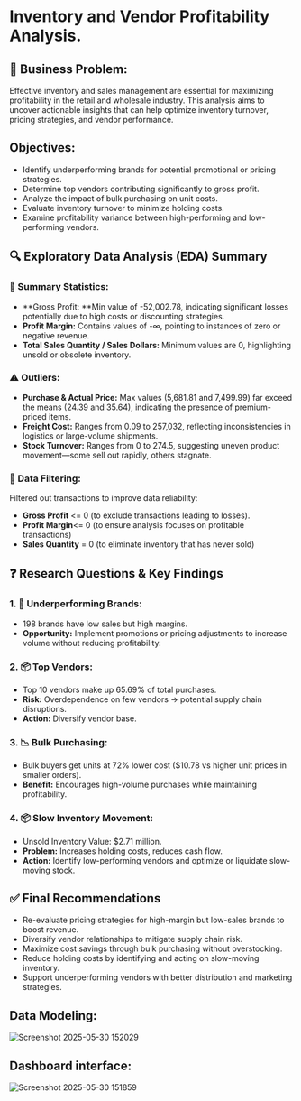 # Inventory and Vendor Profitability Analysis.

## 🧩 Business Problem:
Effective inventory and sales management are essential for maximizing profitability in the retail and wholesale industry. This analysis aims to uncover actionable insights that can help optimize inventory turnover, pricing strategies, and vendor performance.

## Objectives:
- Identify underperforming brands for potential promotional or pricing strategies.
- Determine top vendors contributing significantly to gross profit.
- Analyze the impact of bulk purchasing on unit costs.
- Evaluate inventory turnover to minimize holding costs.
- Examine profitability variance between high-performing and low-performing vendors.

## 🔍 Exploratory Data Analysis (EDA) Summary
### 📌 Summary Statistics:
- **Gross Profit: **Min value of -52,002.78, indicating significant losses potentially due to high costs or discounting strategies.
- **Profit Margin:** Contains values of -∞, pointing to instances of zero or negative revenue.
- **Total Sales Quantity / Sales Dollars:** Minimum values are 0, highlighting unsold or obsolete inventory.

### ⚠️ Outliers:
- **Purchase & Actual Price:** Max values (5,681.81 and 7,499.99) far exceed the means (24.39 and 35.64), indicating the presence of premium-priced items.
- **Freight Cost:** Ranges from 0.09 to 257,032, reflecting inconsistencies in logistics or large-volume shipments.
- **Stock Turnover:** Ranges from 0 to 274.5, suggesting uneven product movement—some sell out rapidly, others stagnate.

### 🧹 Data Filtering:
Filtered out transactions to improve data reliability:
- **Gross Profit** <= 0 (to exclude transactions leading to losses).
- **Profit Margin**<= 0 (to ensure analysis focuses on profitable transactions)
- **Sales Quantity** = 0 (to eliminate inventory that has never sold)


## ❓ Research Questions & Key Findings
### 1. 🚩 Underperforming Brands:
- 198 brands have low sales but high margins.
- **Opportunity:** Implement promotions or pricing adjustments to increase volume without reducing profitability.

### 2. 📦 Top Vendors:
- Top 10 vendors make up 65.69% of total purchases.
- **Risk:** Overdependence on few vendors → potential supply chain disruptions.
- **Action:** Diversify vendor base.

### 3. 📉 Bulk Purchasing:
- Bulk buyers get units at 72% lower cost ($10.78 vs higher unit prices in smaller orders).
- **Benefit:** Encourages high-volume purchases while maintaining profitability.

### 4. 📦 Slow Inventory Movement:
- Unsold Inventory Value: $2.71 million.
- **Problem:** Increases holding costs, reduces cash flow.
- **Action:** Identify low-performing vendors and optimize or liquidate slow-moving stock.

## ✅ Final Recommendations
- Re-evaluate pricing strategies for high-margin but low-sales brands to boost revenue.
- Diversify vendor relationships to mitigate supply chain risk.
- Maximize cost savings through bulk purchasing without overstocking.
- Reduce holding costs by identifying and acting on slow-moving inventory.
- Support underperforming vendors with better distribution and marketing strategies.

## Data Modeling:
![Screenshot 2025-05-30 152029](https://github.com/user-attachments/assets/9e811cc4-7b7a-49a0-be69-2d962be74bbd)


## Dashboard interface:
![Screenshot 2025-05-30 151859](https://github.com/user-attachments/assets/c7b9d9f6-d9a5-4d0e-85a8-211ea25c7908)
